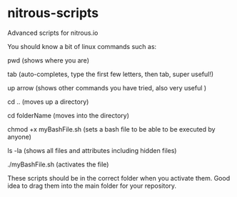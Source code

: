 nitrous-scripts
===============

Advanced scripts for nitrous.io

You should know a bit of linux commands such as:

pwd  (shows where you are)

tab  (auto-completes, type the first few letters, then tab, super useful!)

up arrow  (shows other commands you have tried, also very useful )

cd .. (moves up a directory)

cd folderName (moves into the directory)

chmod +x myBashFile.sh  (sets a bash file to be able to be executed by anyone)

ls -la   (shows all files and attributes including hidden files)

./myBashFile.sh   (activates the file)

These scripts should be in the correct folder when you activate them. Good idea to drag them into the main folder for your repository.



